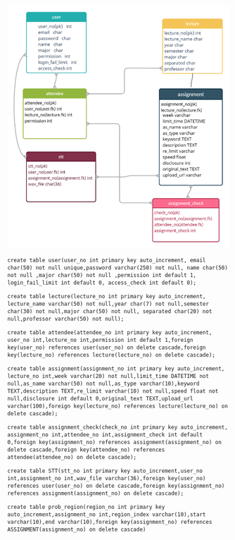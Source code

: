 ![dbimage](https://github.com/Ewha-Project-T/backend/blob/main/db_table.png?raw=true)


```create table user(user_no int primary key auto_increment, email char(50) not null unique,password varchar(250) not null, name char(50) not null ,major char(50) not null ,permission int default 1, login_fail_limit int default 0, access_check int default 0);```   


```create table lecture(lecture_no int primary key auto_increment, lecture_name varchar(50) not null,year char(7) not null,semester char(30) not null,major char(50) not null, separated char(20) not null,professor varchar(50) not null);```   

```create table attendee(attendee_no int primary key auto_increment, user_no int,lecture_no int,permission int default 1,foreign key(user_no) references user(user_no) on delete cascade,foreign key(lecture_no) references lecture(lecture_no) on delete cascade);```   

```create table assignment(assignment_no int primary key auto_increment, lecture_no int,week varchar(20) not null,limit_time DATETIME not null,as_name varchar(50) not null,as_type varchar(10),keyword TEXT,description TEXT,re_limit varchar(10) not null,speed float not null,disclosure int default 0,original_text TEXT,upload_url varchar(100),foreign key(lecture_no) references lecture(lecture_no) on delete cascade);```   

```create table assignment_check(check_no int primary key auto_increment, assignment_no int,attendee_no int,assignment_check int default 0,foreign key(assignment_no) references assignment(assignment_no) on delete cascade,foreign key(attendee_no) references attendee(attendee_no) on delete cascade);```   

```create table STT(stt_no int primary key auto_increment,user_no int,assignment_no int,wav_file varchar(36),foreign key(user_no) references user(user_no) on delete cascade,foreign key(assignment_no) references assignment(assignment_no) on delete cascade);```

```create table prob_region(region_no int primary key auto_increment,assignment_no int,region_index varchar(10),start varchar(10),end varchar(10),foreign key(assignment_no) references ASSIGNMENT(assignment_no) on delete cascade)```